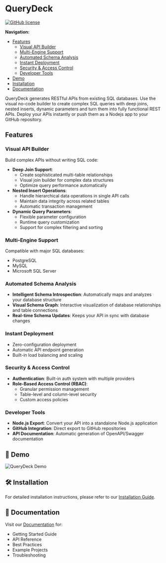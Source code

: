 # QueryDeck

[![GitHub license](https://img.shields.io/github/license/QueryDeck/querydeck)](https://github.com/QueryDeck/querydeck/blob/prod/LICENSE)

**Navigation:**
- [Features](#features)
  - [Visual API Builder](#visual-api-builder)
  - [Multi-Engine Support](#multi-engine-support)
  - [Automated Schema Analysis](#automated-schema-analysis)
  - [Instant Deployment](#instant-deployment)
  - [Security & Access Control](#security--access-control)
  - [Developer Tools](#developer-tools)
- [Demo](#-demo)
- [Installation](#️-installation)
- [Documentation](#-documentation)

QueryDeck generates RESTful APIs from existing SQL databases. Use the visual no-code builder to create complex SQL queries with deep joins, nested inserts, dynamic parameters and turn them into fully functional REST APIs. Deploy your APIs instantly or push them as a Nodejs app to your GitHub repository.

## Features

### Visual API Builder
Build complex APIs without writing SQL code:
- **Deep Join Support**: 
  - Create sophisticated multi-table relationships
  - Visual join builder for complex data structures
  - Optimize query performance automatically
- **Nested Insert Operations**: 
  - Handle hierarchical data operations in single API calls
  - Maintain data integrity across related tables
  - Automatic transaction management
- **Dynamic Query Parameters**: 
  - Flexible parameter configuration
  - Runtime query customization
  - Support for complex filtering and sorting

### Multi-Engine Support
Compatible with major SQL databases:
- PostgreSQL
- MySQL
- Microsoft SQL Server

### Automated Schema Analysis
- **Intelligent Schema Introspection**: Automatically maps and analyzes your database structure
- **Visual Schema Graph**: Interactive visualization of database relationships and table connections
- **Real-time Schema Updates**: Keeps your API in sync with database changes

### Instant Deployment
- Zero-configuration deployment
- Automatic API endpoint generation
- Built-in load balancing and scaling

### Security & Access Control
- **Authentication**: Built-in auth system with multiple providers
- **Role-Based Access Control (RBAC)**: 
  - Granular permission management
  - Table-level and column-level security
  - Custom access policies

### Developer Tools
- **Node.js Export**: Convert your API into a standalone Node.js application
- **GitHub Integration**: Direct export to GitHub repositories
- **API Documentation**: Automatic generation of OpenAPI/Swagger documentation

## 🎥 Demo

![QueryDeck Demo](./demo-basic.gif)

## 🛠️ Installation

For detailed installation instructions, please refer to our [Installation Guide](https://github.com/QueryDeck/querydeck/blob/prod/Installation.md).

## 📖 Documentation

Visit our [Documentation](https://docs.querydeck.io/docs) for:
- Getting Started Guide
- API Reference
- Best Practices
- Example Projects
- Troubleshooting
